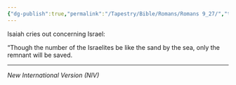 ```yaml
---
{"dg-publish":true,"permalink":"/Tapestry/Bible/Romans/Romans 9_27/","title":"Romans 9:27","hide":true,"tags":["bible-verse","bible-verse"],"dgHomeLink":true,"dgShowLocalGraph":true,"dgEnableSearch":true}
---
```


Isaiah cries out concerning Israel:

“Though the number of the Israelites be like the sand by the sea, only the remnant will be saved.


---
*New International Version (NIV)*